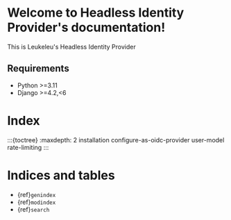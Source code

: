 # Welcome to Headless Identity Provider's documentation!

This is Leukeleu's Headless Identity Provider

## Requirements
* Python >=3.11
* Django >=4.2,<6

# Index
:::{toctree}
:maxdepth: 2
installation
configure-as-oidc-provider
user-model
rate-limiting
:::

# Indices and tables

- {ref}`genindex`
- {ref}`modindex`
- {ref}`search`

